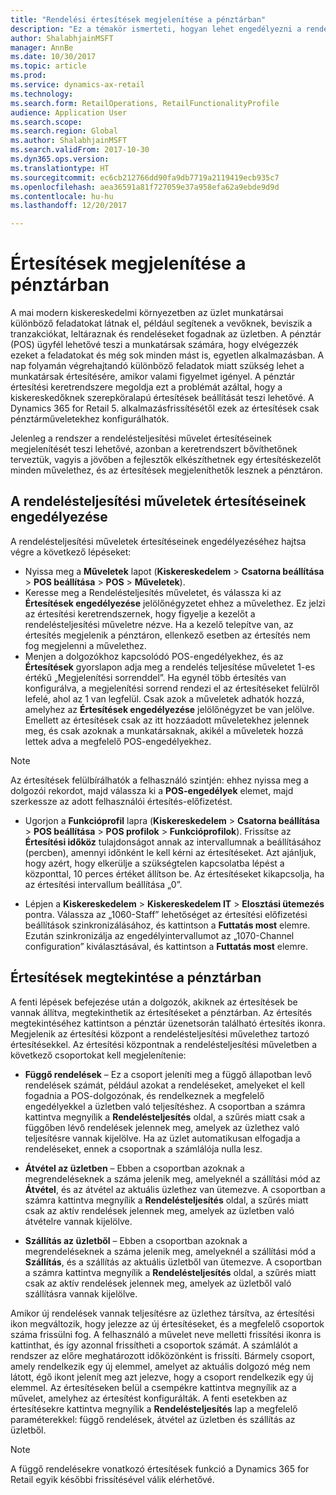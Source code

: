 ```yaml
---
title: "Rendelési értesítések megjelenítése a pénztárban"
description: "Ez a témakör ismerteti, hogyan lehet engedélyezni a rendelési értesítéseket a pénztárban és az értesítési keretrendszerben, amely egyéb műveletekhez is bővíthető."
author: ShalabhjainMSFT
manager: AnnBe
ms.date: 10/30/2017
ms.topic: article
ms.prod: 
ms.service: dynamics-ax-retail
ms.technology: 
ms.search.form: RetailOperations, RetailFunctionalityProfile
audience: Application User
ms.search.scope: 
ms.search.region: Global
ms.author: ShalabhjainMSFT
ms.search.validFrom: 2017-10-30
ms.dyn365.ops.version: 
ms.translationtype: HT
ms.sourcegitcommit: ec6cb212766dd90fa9db7719a2119419ecb935c7
ms.openlocfilehash: aea36591a81f727059e37a958efa62a9ebde9d9d
ms.contentlocale: hu-hu
ms.lasthandoff: 12/20/2017

---
```


# <a name="display-notifications-in-point-of-sale"></a>Értesítések megjelenítése a pénztárban

A mai modern kiskereskedelmi környezetben az üzlet munkatársai különböző feladatokat látnak el, például segítenek a vevőknek, beviszik a tranzakciókat, leltáraznak és rendeléseket fogadnak az üzletben. A pénztár (POS) ügyfél lehetővé teszi a munkatársak számára, hogy elvégezzék ezeket a feladatokat és még sok minden mást is, egyetlen alkalmazásban. A nap folyamán végrehajtandó különböző feladatok miatt szükség lehet a munkatársak értesítésére, amikor valami figyelmet igényel. A pénztár értesítési keretrendszere megoldja ezt a problémát azáltal, hogy a kiskereskedőknek szerepköralapú értesítések beállítását teszi lehetővé. A Dynamics 365 for Retail 5. alkalmazásfrissítésétől ezek az értesítések csak pénztárműveletekhez konfigurálhatók.

Jelenleg a rendszer a rendelésteljesítési művelet értesítéseinek megjelenítését teszi lehetővé, azonban a keretrendszert bővíthetőnek terveztük, vagyis a jövőben a fejlesztők elkészíthetnek egy értesítéskezelőt minden művelethez, és az értesítések megjeleníthetők lesznek a pénztáron.  

## <a name="enable-notifications-for-order-fulfillment-operations"></a>A rendelésteljesítési műveletek értesítéseinek engedélyezése

A rendelésteljesítési műveletek értesítéseinek engedélyezéséhez hajtsa végre a következő lépéseket:

 - Nyissa meg a **Műveletek** lapot (**Kiskereskedelem** > **Csatorna beállítása** > **POS beállítása** > **POS** > **Műveletek**).
 - Keresse meg a Rendelésteljesítés műveletet, és válassza ki az **Értesítések engedélyezése** jelölőnégyzetet ehhez a művelethez. Ez jelzi az értesítési keretrendszernek, hogy figyelje a kezelőt a rendelésteljesítési műveletre nézve. Ha a kezelő telepítve van, az értesítés megjelenik a pénztáron, ellenkező esetben az értesítés nem fog megjelenni a művelethez.
- Menjen a dolgozókhoz kapcsolódó POS-engedélyekhez, és az **Értesítések** gyorslapon adja meg a rendelés teljesítése műveletet 1-es értékű „Megjelenítési sorrenddel”. Ha egynél több értesítés van konfigurálva, a megjelenítési sorrend rendezi el az értesítéseket felülről lefelé, ahol az 1 van legfelül. Csak azok a műveletek adhatók hozzá, amelyhez az **Értesítések engedélyezése** jelölőnégyzet be van jelölve. Emellett az értesítések csak az itt hozzáadott műveletekhez jelennek meg, és csak azoknak a munkatársaknak, akikél a műveletek hozzá lettek adva a megfelelő POS-engedélyekhez. 

> [!NOTE]
> Az értesítések felülbírálhatók a felhasználó szintjén: ehhez nyissa meg a dolgozói rekordot, majd válassza ki a **POS-engedélyek** elemet, majd szerkessze az adott felhasználói értesítés-előfizetést.

 - Ugorjon a **Funkcióprofil** lapra (**Kiskereskedelem** > **Csatorna beállítása** > **POS beállítása** > **POS profilok** > **Funkcióprofilok**). Frissítse az **Értesítési időköz** tulajdonságot annak az intervallumnak a beállításához (percben), amennyi időnként le kell kérni az értesítéseket. Azt ajánljuk, hogy azért, hogy elkerülje a szükségtelen kapcsolatba lépést a központtal, 10 perces értéket állítson be. Az értesítéseket kikapcsolja, ha az értesítési intervallum beállítása „0”.  

 - Lépjen a **Kiskereskedelem** > **Kiskereskedelem IT** > **Elosztási ütemezés** pontra. Válassza az „1060-Staff” lehetőséget az értesítési előfizetési beállítások szinkronizálásához, és kattintson a **Futtatás most** elemre. Ezután szinkronizálja az engedélyintervallumot az „1070-Channel configuration” kiválasztásával, és kattintson a **Futtatás most** elemre. 

## <a name="view-notifications-in-pos"></a>Értesítések megtekintése a pénztárban

A fenti lépések befejezése után a dolgozók, akiknek az értesítések be vannak állítva, megtekinthetik az értesítéseket a pénztárban. Az értesítés megtekintéséhez kattintson a pénztár üzenetsorán található értesítés ikonra. Megjelenik az értesítési központ a rendelésteljesítési művelethez tartozó értesítésekkel. Az értesítési központnak a rendelésteljesítési műveletben a következő csoportokat kell megjelenítenie: 

- **Függő rendelések** – Ez a csoport jeleníti meg a függő állapotban levő rendelések számát, például azokat a rendeléseket, amelyeket el kell fogadnia a POS-dolgozónak, és rendelkeznek a megfelelő engedélyekkel a üzletben való teljesítéshez. A csoportban a számra kattintva megnyílik a **Rendelésteljesítés** oldal, a szűrés miatt csak a függőben lévő rendelések jelennek meg, amelyek az üzlethez való teljesítésre vannak kijelölve. Ha az üzlet automatikusan elfogadja a rendeléseket, ennek a csoportnak a számlálója nulla lesz.

- **Átvétel az üzletben** – Ebben a csoportban azoknak a megrendeléseknek a száma jelenik meg, amelyeknél a szállítási mód az **Átvétel**, és az átvétel az aktuális üzlethez van ütemezve. A csoportban a számra kattintva megnyílik a **Rendelésteljesítés** oldal, a szűrés miatt csak az aktív rendelések jelennek meg, amelyek az üzletben való átvételre vannak kijelölve.

- **Szállítás az üzletből** – Ebben a csoportban azoknak a megrendeléseknek a száma jelenik meg, amelyeknél a szállítási mód a **Szállítás**, és a szállítás az aktuális üzletből van ütemezve. A csoportban a számra kattintva megnyílik a **Rendelésteljesítés** oldal, a szűrés miatt csak az aktív rendelések jelennek meg, amelyek az üzletből való szállításra vannak kijelölve.

Amikor új rendelések vannak teljesítésre az üzlethez társítva, az értesítési ikon megváltozik, hogy jelezze az új értesítéseket, és a megfelelő csoportok száma frissülni fog. A felhasználó a művelet neve melletti frissítési ikonra is kattinthat, és így azonnal frissítheti a csoportok számát. A számlálót a rendszer az előre meghatározott időközönként is frissíti. Bármely csoport, amely rendelkezik egy új elemmel, amelyet az aktuális dolgozó még nem látott, égő ikont jelenít meg azt jelezve, hogy a csoport rendelkezik egy új elemmel. Az értesítéseken belül a csempékre kattintva megnyílik az a művelet, amelyhez az értesítést konfigurálták. A fenti esetekben az értesítésekre kattintva megnyílik a **Rendelésteljesítés** lap a megfelelő paraméterekkel: függő rendelések, átvétel az üzletben és szállítás az üzletből. 

> [!NOTE]
> A függő rendelésekre vonatkozó értesítések funkció a Dynamics 365 for Retail egyik későbbi frissítésével válik elérhetővé. 


